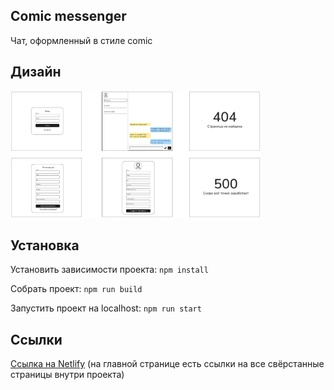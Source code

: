 ## Comic messenger

Чат, оформленный в стиле comic

## Дизайн

<img src="./ui/Прототип%20страниц.png" width="400">

## Установка

Установить зависимости проекта: `npm install`

Собрать проект: `npm run build`

Запустить проект на localhost: `npm run start`

## Ссылки

[Ссылка на Netlify](https://admirable-arithmetic-81e28d.netlify.app/) (на главной странице есть ссылки на все свёрстанные страницы внутри проекта)
